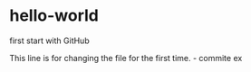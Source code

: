 # hello-world
first start with GitHub

This line is for changing the file for the first time. - commite ex
